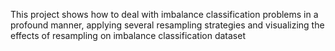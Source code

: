This project shows how to deal with imbalance classification problems in a profound manner, applying several resampling strategies and visualizing the effects of resampling on imbalance classification dataset
